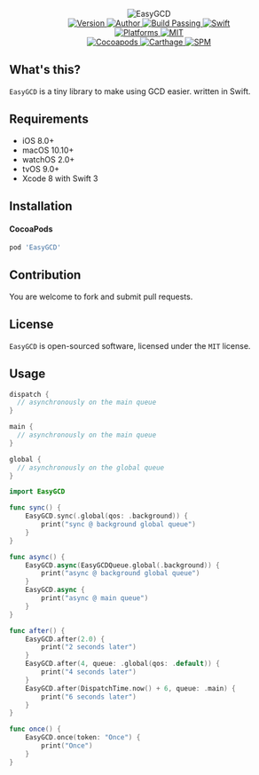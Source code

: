 
<p align="center">
  <img src="https://ooo.0o0.ooo/2017/07/20/5970681dc4468.png" alt="EasyGCD">
  <br/><a href="https://cocoapods.org/pods/EasyGCD">
  <img alt="Version" src="https://img.shields.io/badge/version-1.3.0-brightgreen.svg">
  <img alt="Author" src="https://img.shields.io/badge/author-Meniny-blue.svg">
  <img alt="Build Passing" src="https://img.shields.io/badge/build-passing-brightgreen.svg">
  <img alt="Swift" src="https://img.shields.io/badge/swift-3.0%2B-orange.svg">
  <br/>
  <img alt="Platforms" src="https://img.shields.io/badge/platform-macOS%20%7C%20iOS%20%7C%20watchOS%20%7C%20tvOS-lightgrey.svg">
  <img alt="MIT" src="https://img.shields.io/badge/license-MIT-blue.svg">
  <br/>
  <img alt="Cocoapods" src="https://img.shields.io/badge/cocoapods-compatible-brightgreen.svg">
  <img alt="Carthage" src="https://img.shields.io/badge/carthage-working%20on-red.svg">
  <img alt="SPM" src="https://img.shields.io/badge/swift%20package%20manager-working%20on-red.svg">
  </a>
</p>

## What's this?

`EasyGCD` is a tiny library to make using GCD easier. written in Swift.

## Requirements

* iOS 8.0+
* macOS 10.10+
* watchOS 2.0+
* tvOS 9.0+
* Xcode 8 with Swift 3

## Installation

#### CocoaPods

```ruby
pod 'EasyGCD'
```

## Contribution

You are welcome to fork and submit pull requests.

## License

`EasyGCD` is open-sourced software, licensed under the `MIT` license.

## Usage

```swift
dispatch {
  // asynchronously on the main queue
}

main {
  // asynchronously on the main queue
}

global {
  // asynchronously on the global queue
}
```

```swift
import EasyGCD

func sync() {
    EasyGCD.sync(.global(qos: .background)) {
        print("sync @ background global queue")
    }
}

func async() {
    EasyGCD.async(EasyGCDQueue.global(.background)) {
        print("async @ background global queue")
    }
    EasyGCD.async {
        print("async @ main queue")
    }
}

func after() {
    EasyGCD.after(2.0) {
        print("2 seconds later")
    }
    EasyGCD.after(4, queue: .global(qos: .default)) {
        print("4 seconds later")
    }
    EasyGCD.after(DispatchTime.now() + 6, queue: .main) {
        print("6 seconds later")
    }
}

func once() {
    EasyGCD.once(token: "Once") {
        print("Once")
    }
}
```
